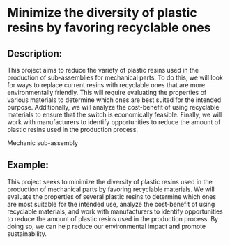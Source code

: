 # Minimize the diversity of plastic resins by favoring recyclable ones

## Description:
This project aims to reduce the variety of plastic resins used in the production of sub-assemblies for mechanical parts. To do this, we will look for ways to replace current resins with recyclable ones that are more environmentally friendly. This will require evaluating the properties of various materials to determine which ones are best suited for the intended purpose. Additionally, we will analyze the cost-benefit of using recyclable materials to ensure that the switch is economically feasible. Finally, we will work with manufacturers to identify opportunities to reduce the amount of plastic resins used in the production process.

Mechanic sub-assembly

## Example:
This project seeks to minimize the diversity of plastic resins used in the production of mechanical parts by favoring recyclable materials. We will evaluate the properties of several plastic resins to determine which ones are most suitable for the intended use, analyze the cost-benefit of using recyclable materials, and work with manufacturers to identify opportunities to reduce the amount of plastic resins used in the production process. By doing so, we can help reduce our environmental impact and promote sustainability.